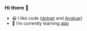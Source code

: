 ### Hi there 👋
* 😀 I like code ([dotnet](https://github.com/dotnet) and [Angluar](https://github.com/angular))
* 🌱 I’m currently learning [abp](https://github.com/abpframework/abp)


<!--
**Maple512/Maple512** is a ✨ _special_ ✨ repository because its `README.md` (this file) appears on your GitHub profile.

Here are some ideas to get you started:

- 🔭 I’m currently working on ...
- 🌱 I’m currently learning ...
- 👯 I’m looking to collaborate on ...
- 🤔 I’m looking for help with ...
- 💬 Ask me about ...
- 📫 How to reach me: ...
- 😄 Pronouns: ...
- ⚡ Fun fact: ...
-->
